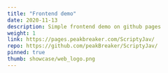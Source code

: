 ```yaml
---
title: "Frontend demo"
date: 2020-11-13
description: Simple frontend demo on github pages
weight: 1
link: https://pages.peakbreaker.com/ScriptyJav/
repo: https://github.com/peakBreaker/ScriptyJav/
pinned: true
thumb: showcase/web_logo.png
---
```

